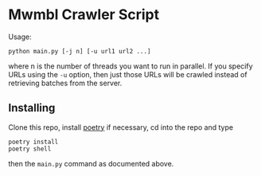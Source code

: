 Mwmbl Crawler Script
====================

Usage:

```
python main.py [-j n] [-u url1 url2 ...]
```

where n is the number of threads you want to run in parallel. If you specify URLs using the `-u` option, then just those URLs will be crawled instead of retrieving batches from the server.

Installing
----------

Clone this repo, install [poetry](https://python-poetry.org/docs/) if necessary, cd into the repo and type

```
poetry install
poetry shell
```

then the `main.py` command as documented above.
